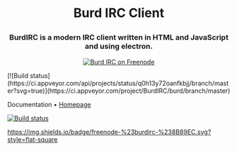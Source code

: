 <h1 align="center">
 
  Burd IRC Client
  
</h1>

<h3 align="center">
 BurdIRC is a modern IRC client written in HTML and JavaScript and using electron.
</h3>

<p align="center">
        <a href="irc://chat.freenode.net/burdirc"><img
                alt="Burd IRC on Freenode"                                      
                src="https://img.shields.io/badge/freenode-%23burdirc-%238B89EC.svg?style=flat-square"></a>
<p>        
[![Build status](https://ci.appveyor.com/api/projects/status/q0h13y72oanfkbjj/branch/master?svg=true)](https://ci.appveyor.com/project/BurdIRC/burd/branch/master)

<p align="center>
   <a href="https://burd.detectivetaco.net">Documentation</a>
   •
   <a href="https://burdirc.haxed.net">Homepage</a>
</p>
 
 



[![Build status](https://ci.appveyor.com/api/projects/status/q0h13y72oanfkbjj/branch/master?svg=true)](https://ci.appveyor.com/project/BurdIRC/burd/branch/master)

https://img.shields.io/badge/freenode-%23burdirc-%238B89EC.svg?style=flat-square
